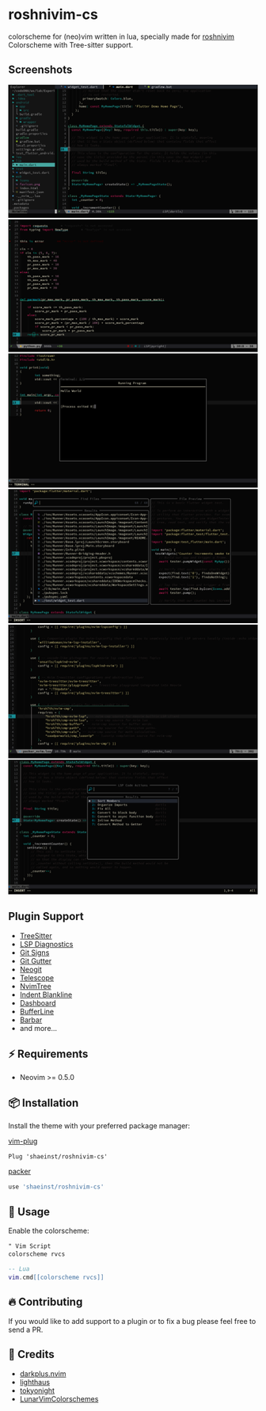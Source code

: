 # roshnivim-cs

colorscheme for (neo)vim written in lua, specially made for [roshnivim ](https://github.com/shaeinst/roshnivim) Colorscheme with Tree-sitter support.

## Screenshots
   ![screenshot_lua](https://raw.githubusercontent.com/shaeinst/media/main/images/github-repositories/roshnivim/buff_and_nerdtree.png)
   ![screenshot_pythonlsp](https://raw.githubusercontent.com/shaeinst/media/main/images/github-repositories/roshnivim/python_lsp.png)
   ![screenshot_running_c](https://raw.githubusercontent.com/shaeinst/media/main/images/github-repositories/roshnivim/running_c.png)
   ![screenshot_telescode](https://raw.githubusercontent.com/shaeinst/media/main/images/github-repositories/roshnivim/telescope_as_fuzzy_finder.png)
   ![screenshot_lua](https://raw.githubusercontent.com/shaeinst/media/main/images/github-repositories/roshnivim/packer.png)
   ![screenshot_codeaction](https://raw.githubusercontent.com/shaeinst/media/main/images/github-repositories/roshnivim/codeaction_in_flutter_app.png)


## Plugin Support

- [TreeSitter](https://github.com/nvim-treesitter/nvim-treesitter)
- [LSP Diagnostics](https://neovim.io/doc/user/lsp.html)
- [Git Signs](https://github.com/lewis6991/gitsigns.nvim)
- [Git Gutter](https://github.com/airblade/vim-gitgutter)
- [Neogit](https://github.com/TimUntersberger/neogit)
- [Telescope](https://github.com/nvim-telescope/telescope.nvim)
- [NvimTree](https://github.com/kyazdani42/nvim-tree.lua)
- [Indent Blankline](https://github.com/lukas-reineke/indent-blankline.nvim)
- [Dashboard](https://github.com/glepnir/dashboard-nvim)
- [BufferLine](https://github.com/akinsho/nvim-bufferline.lua)
- [Barbar](https://github.com/romgrk/barbar.nvim)
- and more...

## ⚡️ Requirements

- Neovim >= 0.5.0

## 📦 Installation

Install the theme with your preferred package manager:

[vim-plug](https://github.com/junegunn/vim-plug)

```vim
Plug 'shaeinst/roshnivim-cs'
```

[packer](https://github.com/wbthomason/packer.nvim)

```lua
use 'shaeinst/roshnivim-cs'
```

## 🚀 Usage

Enable the colorscheme:

```vim
" Vim Script
colorscheme rvcs
```

```lua
-- Lua
vim.cmd[[colorscheme rvcs]]
```

## 🔥 Contributing

If you would like to add support to a plugin or to fix a bug please feel free to send a PR.

## 💐 Credits
- [darkplus.nvim](https://github.com/martinsione/darkplus.nvim)
- [lighthaus](https://github.com/lighthaus-theme/vim)
- [tokyonight](https://github.com/folke/tokyonight.nvim)
- [LunarVimColorschemes](https://github.com/LunarVim/Colorschemes)

